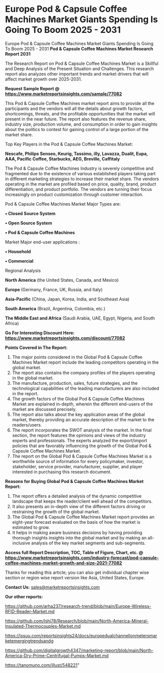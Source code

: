 # Europe Pod & Capsule Coffee Machines Market Giants Spending Is Going To Boom 2025 - 2031
Europe Pod & Capsule Coffee Machines Market Giants Spending Is Going To Boom 2025 - 2031
<strong>Pod & Capsule Coffee Machines Market Research Report 2031</strong>

The Research Report on Pod & Capsule Coffee Machines Market is a Skillful and Deep Analysis of the Present Situation and Challenges. This research report also analyzes other important trends and market drivers that will affect market growth over 2025-2031.

<strong>Request Sample Report @ <a href=https://www.marketreportsinsights.com/sample/77082>https://www.marketreportsinsights.com/sample/77082</a></strong>

This Pod & Capsule Coffee Machines market report aims to provide all the participants and the vendors will all the details about growth factors, shortcomings, threats, and the profitable opportunities that the market will present in the near future. The report also features the revenue share, industry size, production volume, and consumption in order to gain insights about the politics to contest for gaining control of a large portion of the market share.

Top Key Players in the Pod & Capsule Coffee Machines Market:

<strong>Nescafe, Philips Senseo, Keurig, Tassimo, illy, Lavazza, Dualit, Eupa, AAA, Pacific Coffee, Starbucks, AEG, Breville, Caffitaly</strong>

The Pod & Capsule Coffee Machines Industry is severely competitive and fragmented due to the existence of various established players taking part in different marketing strategies to increase their market share. The vendors operating in the market are profiled based on price, quality, brand, product differentiation, and product portfolio. The vendors are turning their focus increasingly on product customization through customer interaction.

Pod & Capsule Coffee Machines Market Major Types are:

<strong>• Closed Source System

• Open Source System

• Pod & Capsule Coffee Machines</strong>

Market Major end-user applications :

<strong>• Household

• Commercial</strong>

Regional Analysis

</u><strong><b>North America</b></strong> (the United States, Canada, and Mexico)

<strong><b>Europe </b></strong>(Germany, France, UK, Russia, and Italy)

<strong><b>Asia-Pacific</b></strong> (China, Japan, Korea, India, and Southeast Asia)

<strong><b>South America</b></strong> (Brazil, Argentina, Colombia, etc.)

<strong><b>The Middle East and Africa</b></strong> (Saudi Arabia, UAE, Egypt, Nigeria, and South Africa)

<strong>Go For Interesting Discount Here: <a href=https://www.marketreportsinsights.com/discount/77082>https://www.marketreportsinsights.com/discount/77082</a></strong>

<strong>Points Covered in The Report:</strong>
<ol>
  <li>The major points considered in the Global Pod & Capsule Coffee Machines Market report include the leading competitors operating in the global market.</li>
  <li>The report also contains the company profiles of the players operating in the global market.</li>
  <li>The manufacture, production, sales, future strategies, and the technological capabilities of the leading manufacturers are also included in the report.</li>
  <li>The growth factors of the Global Pod & Capsule Coffee Machines Market are explained in-depth, wherein the different end-users of the market are discussed precisely.</li>
  <li>The report also talks about the key application areas of the global market, thereby providing an accurate description of the market to the readers/users.</li>
  <li>The report incorporates the SWOT analysis of the market. In the final section, the report features the opinions and views of the industry experts and professionals. The experts analyzed the export/import policies that are favorably influencing the growth of the Global Pod & Capsule Coffee Machines Market.</li>
  <li>The report on the Global Pod & Capsule Coffee Machines Market is a worthwhile source of information for every policymaker, investor, stakeholder, service provider, manufacturer, supplier, and player interested in purchasing this research document.</li>
</ol>
<strong>Reasons for Buying Global Pod & Capsule Coffee Machines Market Report:</strong>

<ol>
  <li>The report offers a detailed analysis of the dynamic competitive landscape that keeps the reader/client well ahead of the competitors.</li>
  <li>It also presents an in-depth view of the different factors driving or restraining the growth of the global market.</li>
  <li>The Global Pod & Capsule Coffee Machines Market report provides an eight-year forecast evaluated on the basis of how the market is estimated to grow.</li>
  <li>It helps in making aware business decisions by having providing thorough insights insights into the global market and by making an all-inclusive analysis of the key market segments and sub-segments.</li>
</ol>
<strong>Access full Report Description, TOC, Table of Figure, Chart, etc. @ <a href=https://www.marketreportsinsights.com/industry-forecast/pod-capsule-coffee-machines-market-growth-and-size-2021-77082>https://www.marketreportsinsights.com/industry-forecast/pod-capsule-coffee-machines-market-growth-and-size-2021-77082</a></strong>


Thanks for reading this article; you can also get individual chapter wise section or region wise report version like Asia, United States, Europe.

<strong>Contact Us:</strong>
sales@marketreportsinsights.com

<strong>Our other reports:</strong>

<a href=https://github.com/arha237/research-trend/blob/main/Europe-Wireless-RFID-Reader-Market.md>https://github.com/arha237/research-trend/blob/main/Europe-Wireless-RFID-Reader-Market.md</a>

<a href=https://github.com/Ishi78/Research/blob/main/North-America-Mineral-Insulated-Thermocouples-Market.md>https://github.com/Ishi78/Research/blob/main/North-America-Mineral-Insulated-Thermocouples-Market.md</a>

<a href=https://issuu.com/reportsinsights24/docs/europedualchannelionmetersmarketemergingtrendsandg>https://issuu.com/reportsinsights24/docs/europedualchannelionmetersmarketemergingtrendsandg</a>

<a href=https://github.com/digitalgrowth4347/marketing-report/blob/main/North-America-Dry-Prime-Centrifugal-Pumps-Market.md>https://github.com/digitalgrowth4347/marketing-report/blob/main/North-America-Dry-Prime-Centrifugal-Pumps-Market.md</a>

<a href=https://tanomuno.com/illust/548221>https://tanomuno.com/illust/548221</a>"
